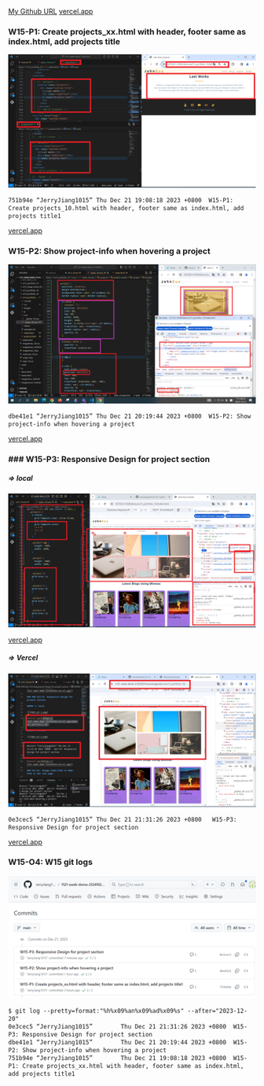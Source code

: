 [My Github URL](https://github.com/JerryJiang1015/1121-sweb-demo-212410210.git)
[vercel.app](https://1121-sweb-demo-212410210.vercel.app/)

### W15-P1: Create projects_xx.html with header, footer same as index.html, add projects title

![](W15-p1.png)

```
751b94e “JerryJiang1015” Thu Dec 21 19:08:18 2023 +0800  W15-P1: Create projects_10.html with header, footer same as index.html, add projects title1
```

[vercel.app](https://1121-sweb-demo-212410210.vercel.app/)

### W15-P2: Show project-info when hovering a project

![](W15-p2.png)

```
dbe41e1 “JerryJiang1015” Thu Dec 21 20:19:44 2023 +0800  W15-P2: Show project-info when hovering a project
```

[vercel.app](https://1121-sweb-demo-212410210.vercel.app/)

### ### W15-P3: Responsive Design for project section

##### => local

![](W15-p3-1.png)

[vercel.app](https://1121-sweb-demo-212410210.vercel.app/demo/w15_portfolio_10/)

##### => Vercel

![](W15-p3-2.png)

```
0e3cec5 “JerryJiang1015” Thu Dec 21 21:31:26 2023 +0800   W15-P3: Responsive Design for project section
```

[vercel.app](https://1121-sweb-demo-212410210.vercel.app/)

### W15-O4: W15 git logs

![](W15-p4.png)

```
$ git log --pretty=format:"%h%x09%an%x09%ad%x09%s" --after="2023-12-20"
0e3cec5 “JerryJiang1015”        Thu Dec 21 21:31:26 2023 +0800  W15-P3: Responsive Design for project section
dbe41e1 “JerryJiang1015”        Thu Dec 21 20:19:44 2023 +0800  W15-P2: Show project-info when hovering a project
751b94e “JerryJiang1015”        Thu Dec 21 19:08:18 2023 +0800  W15-P1: Create projects_xx.html with header, footer same as index.html, add projects title1
```

